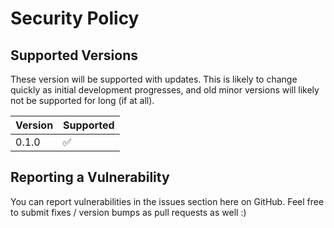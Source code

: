 # Security Policy

## Supported Versions
These version will be supported with updates. This is likely to change quickly as initial development progresses, and old minor versions will likely not be supported for long (if at all).

| Version | Supported          |
| ------- | ------------------ |
| 0.1.0   | :white_check_mark: |

## Reporting a Vulnerability

You can report vulnerabilities in the issues section here on GitHub. Feel free to submit fixes / version bumps as pull requests as well :)
